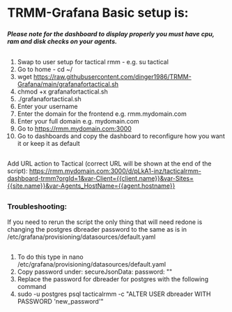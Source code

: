# TRMM-Grafana Basic setup is:

### 
##### Please note for the dashboard to display properly you must have cpu, ram and disk checks on your agents.
##
##
1. Swap to user setup for tactical rmm - e.g. su tactical
2. Go to home - cd ~/
3. wget https://raw.githubusercontent.com/dinger1986/TRMM-Grafana/main/grafanafortactical.sh
4. chmod +x grafanafortactical.sh
5. ./grafanafortactical.sh
6. Enter your username
7. Enter the domain for the frontend e.g. rmm.mydomain.com
8. Enter your full domain e.g. mydomain.com
9. Go to https://rmm.mydomain.com:3000
10. Go to dashboards and copy the dashboard to reconfigure how you want it or keep it as default
##
Add URL action to Tactical (correct URL will be shown at the end of the script):
https://rmm.mydomain.com:3000/d/pLkA1-inz/tacticalrmm-dashboard-trmm?orgId=1&var-Client={{client.name}}&var-Sites={{site.name}}&var-Agents_HostName={{agent.hostname}}
##
### Troubleshooting:

If you need to rerun the script the only thing that will need redone is changing the postgres dbreader password 
to the same as is in /etc/grafana/provisioning/datasources/default.yaml
##
1. To do this type in nano /etc/grafana/provisioning/datasources/default.yaml
2. Copy password under: 
secureJsonData:
  password: ""
3. Replace the password for dbreader for postgres with the following command
4. sudo -u postgres psql tacticalrmm -c "ALTER USER dbreader WITH PASSWORD 'new_password'"
